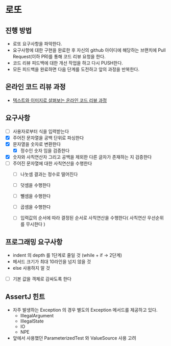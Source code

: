 # 로또
## 진행 방법
* 로또 요구사항을 파악한다.
* 요구사항에 대한 구현을 완료한 후 자신의 github 아이디에 해당하는 브랜치에 Pull Request(이하 PR)를 통해 코드 리뷰 요청을 한다.
* 코드 리뷰 피드백에 대한 개선 작업을 하고 다시 PUSH한다.
* 모든 피드백을 완료하면 다음 단계를 도전하고 앞의 과정을 반복한다.

## 온라인 코드 리뷰 과정
* [텍스트와 이미지로 살펴보는 온라인 코드 리뷰 과정](https://github.com/next-step/nextstep-docs/tree/master/codereview)


## 요구사항
- [ ] 사용자로부터 식을 입력받는다
- [x] 주어진 문자열을 공백 단위로 파싱한다
- [x] 문자열을 숫자로 변환한다
  - [x] 정수인 숫자 임을 검증한다
- [x] 숫자와 사칙연산자 그리고 공백을 제외한 다른 글자가 존재하는 지 검증한다
- [ ] 주어진 문자열에 대한 사칙연산을 수행한다
  - [ ] 나눗셈 결과는 정수로 떨어진다
  - [ ] 덧셈을 수행한다
  - [ ] 뺄셈을 수행한다
  - [ ] 곱셈을 수행한다
  - [ ] 입력값의 순서에 따라 결정된 순서로 사칙연산을 수행한다( 사칙연산 우선순위를 무시한다 )


## 프로그래밍 요구사항
- indent 의 depth 를 1단계로 줄일 것 (while + if -> 2단계)
- 메서드 크기가 최대 10라인을 넘지 않을 것 
- else 사용하지 말 것
- [ ] 기본 값을 객체로 감싸도록 한다

## AssertJ 힌트
- 자주 발생하는 Exception 의 경우 별도의 Exception 메서드를 제공하고 있다. 
  - IllegalArgument
  - IllegalState
  - IO
  - NPE
- 앞에서 사용했던 ParameterizedTest 와 ValueSource 사용 고려

